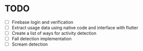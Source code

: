 # TODO
- [ ] Firebase login and verification
- [ ] Extract usage data using native code and interface with flutter
- [ ] Create a list of ways for activity detection
- [ ] Fall detection implementation
- [ ] Scream detection
